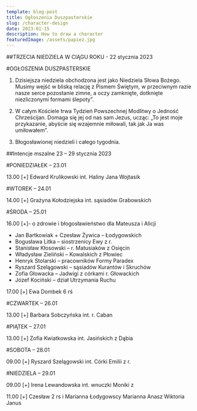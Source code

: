 ```yaml
---
template: blog-post
title: Ogłoszenia Duszpasterskie
slug: /character-design
date: 2023-01-15
description: How to draw a character
featuredImage: /assets/papiez.jpg
---
```

##TRZECIA NIEDZIELA W CIĄGU ROKU -  22 stycznia 2023

#OGŁOSZENIA DUSZPASTERSKIE

1. Dzisiejsza niedziela obchodzona jest jako Niedziela Słowa Bożego. Musimy wejść w bliską relację z Pismem Świętym, w przeciwnym razie nasze serce pozostanie zimne, a oczy zamknięte, dotknięte niezliczonymi formami ślepoty”. 

2. W całym Kościele trwa Tydzień Powszechnej Modlitwy o Jedność Chrześcijan. Domaga się jej od nas sam Jezus, ucząc: „To jest moje przykazanie, abyście się wzajemnie miłowali, tak jak Ja was umiłowałem”. 

3. Błogosławionej niedzieli i całego tygodnia.

##Intencje mszalne 23 – 29 stycznia 2023

#PONIEDZIAŁEK – 23.01

13.00 [+] Edward Krulikowski int. Haliny Jana Wojtasik

#WTOREK – 24.01

14.00 [+] Grażyna Kołodziejska int. sąsiadów Grabowskich

#ŚRODA – 25.01

16.00 [+]- o zdrowie i błogosławieństwo dla Mateusza i Alicji 
+  Jan Bartkowiak + Czesław Żywica – Łodygowskich 
+ Bogusława Litka – siostrzenicy Ewy z r. 
+ Stanisław Kłosowski – r. Matusiaków z Osięcin
+ Władysław Zieliński – Kowalskich z Płowiec
+  Henryk Stolarski – pracowników Formy Paradex
+ Ryszard Szelągowski – sąsiadów Kurantów i Skruchów
+ Zofia Głowacka – Jadwigi z córkami r. Głowackich 
+ Józef Kociński – dział Utrzymania Ruchu

17.00 [+] Ewa Dombek 6 rś 

#CZWARTEK – 26.01

13.00 [+] Barbara Sobczyńska int. r. Caban

#PIĄTEK – 27.01

13.00 [+] Zofia Kwiatkowska int. Jasińskich z Dąbia

#SOBOTA – 28.01
         
09.00 [+] Ryszard Szelągowski int. Córki Emilii z r. 

#NIEDZIELA – 29.01

09.00 [+] Irena Lewandowska int. wnuczki Moniki z  

11.00 [+] Czesław 2 rs i Marianna Łodygowscy Marianna Anasz Wiktoria Janus